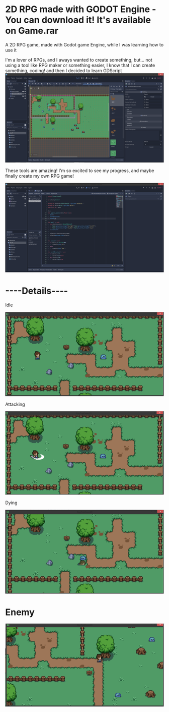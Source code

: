 # 2D RPG made with GODOT Engine - <strong>You can download it! It's available on Game.rar</strong>
A 2D RPG game, made with Godot game Engine, while I was learning how to use it

I'm a lover of RPGs, and I aways wanted to create something, but... not using a tool like RPG maker or something easier, I know that I can create something, coding! and then I decided to learn GDScript
<img src='DevLogs/1stPrint.png'>

<p>These tools are amazing! I'm so excited to see my progress, and maybe finally create my own RPG game!</p>
<img src='DevLogs/playerScript.png'>

<h1>----Details----</h1>

<p>Idle</p>
<img src ='DevLogs/idle.png'>
<p>Attacking</p>
<img src ='DevLogs/attacking.png'>
<p>Dying</p>
<img src ='DevLogs/dead.png'>

<h1>Enemy</h1>
<img src='DevLogs/slimes.png'>
